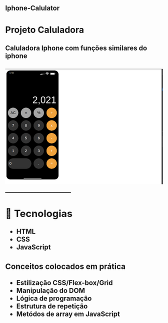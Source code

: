 ## Iphone-Calulator
<h1> Projeto Caluladora </h1>
<h2>Caluladora Iphone com funções similares do iphone<h2>


<img src="./assets/iphone_calc.png" alt="">

<span>
 _____________________
<span>

## 🚀 Tecnologias

- HTML
- CSS
- JavaScript


 <h3>Conceitos colocados em prática</h3>
         <ul>
             <li>Estilização CSS/Flex-box/Grid</li>
             <li>Manipulação do DOM</li>
             <li>Lógica de programação</li>
             <li>Estrutura de repetição</li>
             <li>Metódos de array em JavaScript</li>
         </ul>


